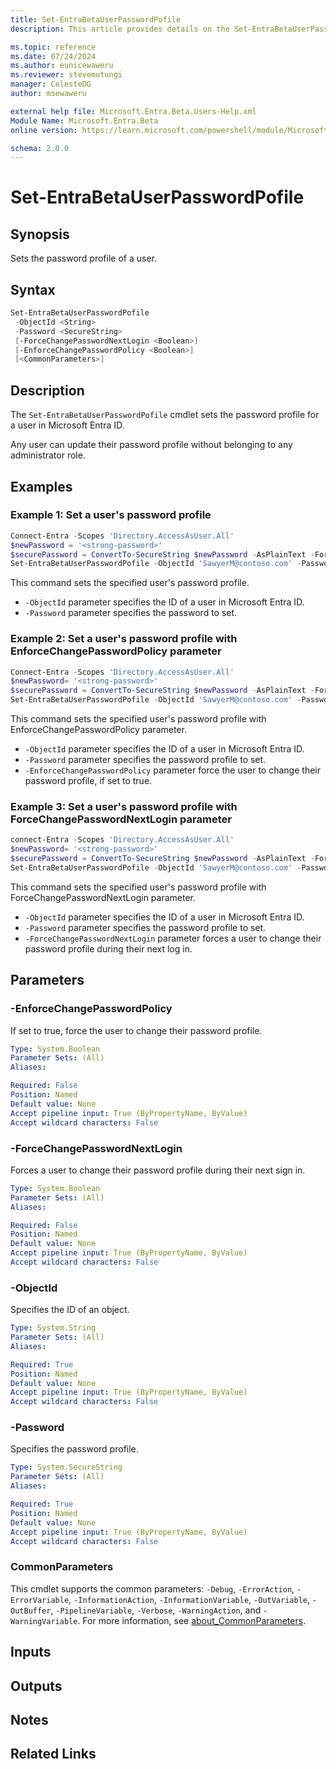 ```yaml
---
title: Set-EntraBetaUserPasswordPofile
description: This article provides details on the Set-EntraBetaUserPasswordPofile command.

ms.topic: reference
ms.date: 07/24/2024
ms.author: eunicewaweru
ms.reviewer: stevemutungi
manager: CelesteDG
author: msewaweru

external help file: Microsoft.Entra.Beta.Users-Help.xml
Module Name: Microsoft.Entra.Beta
online version: https://learn.microsoft.com/powershell/module/Microsoft.Entra.Beta/Set-EntraBetaUserPasswordPofile

schema: 2.0.0
---
```


# Set-EntraBetaUserPasswordPofile

## Synopsis

Sets the password profile of a user.

## Syntax

```powershell
Set-EntraBetaUserPasswordPofile
 -ObjectId <String>
 -Password <SecureString>
 [-ForceChangePasswordNextLogin <Boolean>]
 [-EnforceChangePasswordPolicy <Boolean>]
 [<CommonParameters>]
```

## Description

The `Set-EntraBetaUserPasswordPofile` cmdlet sets the password profile for a user in Microsoft Entra ID.

Any user can update their password profile without belonging to any administrator role.

## Examples

### Example 1: Set a user's password profile

```powershell
Connect-Entra -Scopes 'Directory.AccessAsUser.All'
$newPassword = '<strong-password>'
$securePassword = ConvertTo-SecureString $newPassword -AsPlainText -Force
Set-EntraBetaUserPasswordPofile -ObjectId 'SawyerM@contoso.com' -Password $securePassword
```

This command sets the specified user's password profile.

- `-ObjectId` parameter specifies the ID of a user in Microsoft Entra ID.
- `-Password` parameter specifies the password to set.

### Example 2: Set a user's password profile with EnforceChangePasswordPolicy parameter

```powershell
Connect-Entra -Scopes 'Directory.AccessAsUser.All'
$newPassword= '<strong-password>'
$securePassword = ConvertTo-SecureString $newPassword -AsPlainText -Force 
Set-EntraBetaUserPasswordPofile -ObjectId 'SawyerM@contoso.com' -Password $securePassword -EnforceChangePasswordPolicy $True
```

This command sets the specified user's password profile with EnforceChangePasswordPolicy parameter.

- `-ObjectId` parameter specifies the ID of a user in Microsoft Entra ID.
- `-Password` parameter specifies the password profile to set.
- `-EnforceChangePasswordPolicy` parameter force the user to change their password profile, if set to true.

### Example 3: Set a user's password profile with ForceChangePasswordNextLogin parameter

```powershell
connect-Entra -Scopes 'Directory.AccessAsUser.All'
$newPassword= '<strong-password>'
$securePassword = ConvertTo-SecureString $newPassword -AsPlainText -Force
Set-EntraBetaUserPasswordPofile -ObjectId 'SawyerM@contoso.com' -Password $securePassword -ForceChangePasswordNextLogin $True
```

This command sets the specified user's password profile with ForceChangePasswordNextLogin parameter.

- `-ObjectId` parameter specifies the ID of a user in Microsoft Entra ID.
- `-Password` parameter specifies the password profile to set.
- `-ForceChangePasswordNextLogin` parameter forces a user to change their password profile during their next log in.

## Parameters

### -EnforceChangePasswordPolicy

If set to true, force the user to change their password profile.

```yaml
Type: System.Boolean
Parameter Sets: (All)
Aliases:

Required: False
Position: Named
Default value: None
Accept pipeline input: True (ByPropertyName, ByValue)
Accept wildcard characters: False
```

### -ForceChangePasswordNextLogin

Forces a user to change their password profile during their next sign in.

```yaml
Type: System.Boolean
Parameter Sets: (All)
Aliases:

Required: False
Position: Named
Default value: None
Accept pipeline input: True (ByPropertyName, ByValue)
Accept wildcard characters: False
```

### -ObjectId

Specifies the ID of an object.

```yaml
Type: System.String
Parameter Sets: (All)
Aliases:

Required: True
Position: Named
Default value: None
Accept pipeline input: True (ByPropertyName, ByValue)
Accept wildcard characters: False
```

### -Password

Specifies the password profile.

```yaml
Type: System.SecureString
Parameter Sets: (All)
Aliases:

Required: True
Position: Named
Default value: None
Accept pipeline input: True (ByPropertyName, ByValue)
Accept wildcard characters: False
```

### CommonParameters

This cmdlet supports the common parameters: `-Debug`, `-ErrorAction`, `-ErrorVariable`, `-InformationAction`, `-InformationVariable`, `-OutVariable`, `-OutBuffer`, `-PipelineVariable`, `-Verbose`, `-WarningAction`, and `-WarningVariable`. For more information, see [about_CommonParameters](https://go.microsoft.com/fwlink/?LinkID=113216).

## Inputs

## Outputs

## Notes

## Related Links
